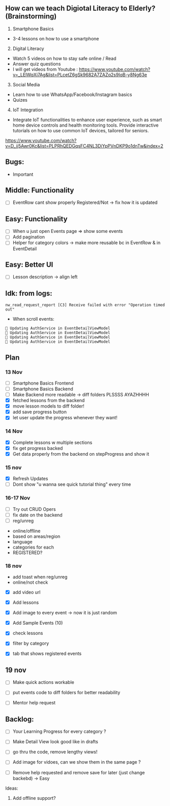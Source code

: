 ## How can we teach Digiotal Literacy to Elderly? (Brainstorming)


1. Smartphone Basics 
* 3-4 lessons on how to use a smartphone 
2. Digital Literacy 
* Watch 5 videos on how to stay safe online / Read 
* Answer quiz questions
* I will get videos from Youtube : https://www.youtube.com/watch?v=_LElWqXi7Ag&list=PLcetZ6gSk9682A7ZAZq2s9IqB-y8Ng63e
3. Social Media 
* Learn how to use WhatsApp/Facebook/Instagram basics 
* Quizes
4. IoT Integration 
* Integrate IoT functionalities to enhance user experience, such as smart home device controls
and health monitoring tools. Provide interactive tutorials on how to use common IoT devices, tailored for seniors.

https://www.youtube.com/watch?v=D_jj5Awr0Kc&list=PLPRhQEDGqsFC4NL3DiYpPVnDKP9o1dnTw&index=2

## Bugs:

- Important

## Middle: Functionality
- [ ] EventRow cant show properly Registered/Not -> fix how it is updated

## Easy: Functionality
- [ ] When u just open Events page => show some events
- [ ] Add pagination
- [ ] Helper for category colors -> make more reusable bc in EventRow & in EventDetail

## Easy: Better UI
- [ ] Lesson description -> align left

## Idk: from logs:

```
nw_read_request_report [C3] Receive failed with error "Operation timed out"

```
- When scroll events:
```
🔄 Updating AuthService in EventDetailViewModel
🔄 Updating AuthService in EventDetailViewModel
🔄 Updating AuthService in EventDetailViewModel
🔄 Updating AuthService in EventDetailViewModel
```

## Plan 

### 13 Nov 
- [ ] Smartphone Basics Frontend
- [ ] Smartphone Basics Backend
- [ ] Make Backend more readable -> diff folders PLSSSS AYAZHHHH
- [x] fetched lessons from the backend
- [x] move lesson models to diff folder!
- [x] add save progress button
- [x] let user update the progress whenever they want!

### 14 Nov

- [x] Complete lessons w multiple sections
- [x] fix get progress backed
- [x] Get data properly from the backend on stepProgress and show it 

### 15 nov
- [x] Refresh Updates
- [ ] Dont show "u wanna see quick tutorial thing" every time 

### 16-17 Nov
- [ ] Try out CRUD Opers
- [ ] fix date on the backend
- [ ] reg/unreg
- online/offline
- based on areas/region
- language
- categories for each
- REGISTERED?

### 18 nov
- add toast when reg/unreg 
- online/not check
- [x] add video url
- [x] Add lessons
- [x] Add image to every event -> now it is just random
- [x] Add Sample Events (10)
- [x] check lessons
- [x] filter by category
- [x] tab that shows registered events


## 19 nov
- [ ] Make quick actions workable
- [ ] put events code to diff folders for better readability
- [ ] Mentor help request



## Backlog:
- [ ] Your Learning Progress for every category ?
- [ ] Make Detail View look good like in drafts
- [ ] go thru the code, remove lengthy views!
- [ ] Add image for vidoes, can we show them in the same page ?
- [ ] Remove help requested and remove save for later (just change backebd) -> Easy 




Ideas:
1. Add offline support?


